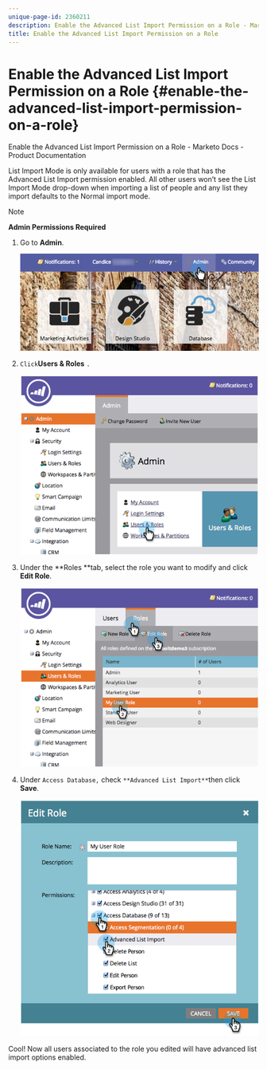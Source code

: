 ```yaml
---
unique-page-id: 2360211
description: Enable the Advanced List Import Permission on a Role - Marketo Docs - Product Documentation
title: Enable the Advanced List Import Permission on a Role
---
```


# Enable the Advanced List Import Permission on a Role {#enable-the-advanced-list-import-permission-on-a-role}

Enable the Advanced List Import Permission on a Role - Marketo Docs - Product Documentation

List Import Mode is only available for users with a role that has the Advanced List Import permission enabled. All other users won’t see the List Import Mode drop-down when importing a list of people and any list they import defaults to the Normal import mode.

>[!NOTE]
>
>**Admin Permissions Required**

1. Go to **Admin**.

   ![](assets/adminhand-2.png)

1. `Click`**Users & Roles** `.`

   ![](assets/image2014-9-17-11-3a50-3a38.png)

1. Under the **Roles **tab, select the role you want to modify and click **Edit Role**.

   ![](assets/image2014-9-17-11-3a51-3a49.png)

1. Under `Access Database,` check `**Advanced List Import**`then click **Save**.

   ![](assets/four-1.png)

Cool! Now all users associated to the role you edited will have advanced list import options enabled.
